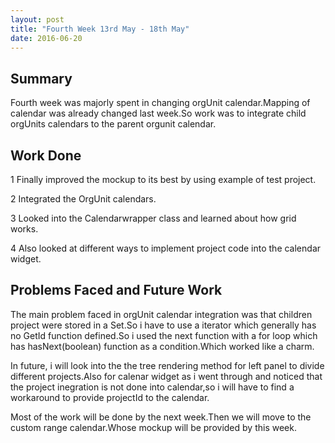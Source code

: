```yaml
---
layout: post
title: "Fourth Week 13rd May - 18th May"
date: 2016-06-20
---
```


## Summary

Fourth week was majorly spent in changing orgUnit calendar.Mapping of calendar was already changed last week.So work was to integrate child orgUnits calendars to the parent orgunit calendar.

## Work Done

1 Finally improved the mockup to its best by using example of test project.

2 Integrated the OrgUnit calendars.

3 Looked into the Calendarwrapper class and learned about how grid works.

4 Also looked at different ways to implement project code into the calendar widget.

## Problems Faced and Future Work

The main problem faced in orgUnit calendar integration was that children project were stored in a Set.So i have to use a iterator which generally has no GetId function defined.So i used the next function with a for loop which has hasNext(boolean) function as a condition.Which worked like a charm.

In future, i will look into the the tree rendering method for left panel to divide different projects.Also for calenar widget as i went through and noticed that the project inegration is not done into calendar,so i will have to find a workaround to provide projectId to the calendar.

Most of the work will be done by the next week.Then we will move to the custom range calendar.Whose mockup will be provided by this week.